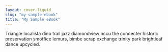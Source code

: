 ```yaml
---
layout: cover.liquid
slug: "my-sample-ebook"
title: "My Sample eBook"
---
```


Triangle localista dino trail jazz diamondview nccu the connecter historic preservation smoffice lemurs, bimbe scrap exchange trinity park brightleaf dance upcycled.
